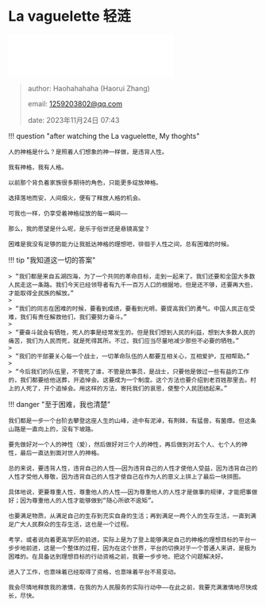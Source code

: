 # La vaguelette 轻涟

<iframe frameborder="yes" border="100" marginwidth="4" marginheight="0" width=333 height=86 src="//music.163.com/outchain/player?type=2&id=2100334024&auto=1&height=66"></iframe>


> author: Haohahahaha (Haorui Zhang)
>
> email: 1259203802@qq.com
>
> date: 2023年11月24日 07:43

!!! question "after watching the La vaguelette, My thoghts"
    
	人的神格是什么？是照着人们想象的神一样做，是违背人性。
	
	我有神格，我有人格。
	
    以前那个背负着家族很多期待的角色，只能更多绽放神格。

	选择落地而安，人间烟火，便有了释放人格的机会。

	可我也一样，仍享受着神格绽放的每一瞬间——

	那么，我的愿望是什么呢，是乐于俗世还是悬镜高堂？

	困难是我没有足够的能力让我抵达神格的理想吧，徘徊于人性之间，总有困难的时候。

!!! tip "我知道这一切的答案"

	> “我们都是来自五湖四海，为了一个共同的革命目标，走到一起来了。我们还要和全国大多数人民走这一条路。我们今天已经领导者有九千一百万人口的根据地，但是还不够，还要再大些，才能取得全民族的解放。”
	>
	> “我们的同志在困难的时候，要看到成绩，要看到光明，要提高我们的勇气。中国人民正在受难，我们有责任解救他们，我们要努力奋斗。”
	>
	> “要奋斗就会有牺牲，死人的事是经常发生的。但是我们想到人民的利益，想到大多数人民的痛苦，我们为人民而死，就是死得其所。不过，我们应当尽量地减少那些不必要的牺牲。”
	>
	> “我们的干部要关心每一个战士，一切革命队伍的人都要互相关心，互相爱护，互相帮助。”
	>
	> “今后我们的队伍里，不管死了谁，不管是炊事员，是战士，只要他是做过一些有益的工作的，我们都要给他送葬，开追悼会。这要成为一个制度。这个方法也要介绍到老百姓那里去。村上的人死了，开个追悼会。用这样的方法，寄托我们的哀思，使整个人民团结起来。”

!!! danger "至于困难，我也清楚"

	我们都是一步一个台阶去攀登这座人生的山峰，途中有泥淖，有荆棘，有猛兽，有菌瘴。但这条山路是一直向上的，没有下坡路。
	
	要先做好对一个人的神性（爱），然后做好对三个人的神性，再后做到对五个人、七个人的神性，最后一直达到面对世人的神格。
	
	总的来说，要违背人性，违背自己的人性——因为违背自己的人性才使他人受益，因为违背自己的人性才受他人尊敬，因为违背自己的人性才使自己在作为人的意义上拼上了最后一块拼图。
	
	具体地说，更要尊重人性，尊重他人的人性——因为尊重他人的人性才是做事的规律，才能把事做好；因为尊重他人的人性才能够做到“随心所欲不逾矩”。
	
	也要满足物质，从满足自己的生存到充实自身的生活；再到满足一两个人的生存生活，一直到满足广大人民群众的生存生活，这也是一个过程。
	
	考学，或者说向着更高学历的前进，实际上是为了登上能够满足自己的神格的理想目标的平台一步步地前进，这是一个整体的过程，因为在这个世界，平台的切换对于一个普通人来讲，是极为困难的。在具备达到理想目标的行动资格之前，我要一步步地，把这个问题解决好。
	
	进入了工作，也意味着已经取得了资格，也意味着平台不易变动。
	
	我会尽情地释放我的激情，在我的为人民服务的实际行动中——在此之前，我要充满激情地尽快成长，尽快。
